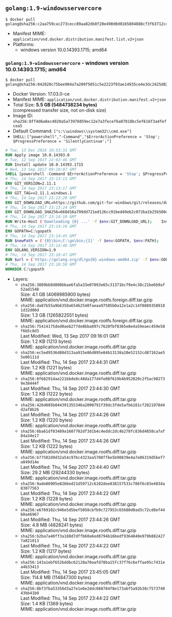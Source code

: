 ## `golang:1.9-windowsservercore`

```console
$ docker pull golang@sha256:c2aa759cac273cecc89aa82db8f20e490d0d0165804888cf3f63712c4f662c97
```

-	Manifest MIME: `application/vnd.docker.distribution.manifest.list.v2+json`
-	Platforms:
	-	windows version 10.0.14393.1715; amd64

### `golang:1.9-windowsservercore` - windows version 10.0.14393.1715; amd64

```console
$ docker pull golang@sha256:042020c75bee904a7a209f5051c5e2223f93ae14935ce4e3dc2425d8255be96f
```

-	Docker Version: 17.03.0-ce
-	Manifest MIME: `application/vnd.docker.distribution.manifest.v2+json`
-	Total Size: **5.5 GB (5484738234 bytes)**  
	(compressed transfer size, not on-disk size)
-	Image ID: `sha256:8ff4d6a8ec4020a5a73976059ec12e7a3fecef6a07018bc5ef616f3a4fefcea5`
-	Default Command: `["c:\\windows\\system32\\cmd.exe"]`
-	`SHELL`: `["powershell","-Command","$ErrorActionPreference = 'Stop'; $ProgressPreference = 'SilentlyContinue';"]`

```dockerfile
# Tue, 13 Dec 2016 10:53:31 GMT
RUN Apply image 10.0.14393.0
# Tue, 12 Sep 2017 22:02:46 GMT
RUN Install update 10.0.14393.1715
# Wed, 13 Sep 2017 09:10:07 GMT
SHELL [powershell -Command $ErrorActionPreference = 'Stop'; $ProgressPreference = 'SilentlyContinue';]
# Thu, 14 Sep 2017 23:13:13 GMT
ENV GIT_VERSION=2.11.1
# Thu, 14 Sep 2017 23:13:17 GMT
ENV GIT_TAG=v2.11.1.windows.1
# Thu, 14 Sep 2017 23:13:20 GMT
ENV GIT_DOWNLOAD_URL=https://github.com/git-for-windows/git/releases/download/v2.11.1.windows.1/MinGit-2.11.1-64-bit.zip
# Thu, 14 Sep 2017 23:13:24 GMT
ENV GIT_DOWNLOAD_SHA256=668d16a799dd721ed126cc91bed49eb2c072ba1b25b50048280a4e2c5ed56e59
# Thu, 14 Sep 2017 23:14:10 GMT
RUN Write-Host ('Downloading {0} ...' -f $env:GIT_DOWNLOAD_URL); 	Invoke-WebRequest -Uri $env:GIT_DOWNLOAD_URL -OutFile 'git.zip'; 		Write-Host ('Verifying sha256 ({0}) ...' -f $env:GIT_DOWNLOAD_SHA256); 	if ((Get-FileHash git.zip -Algorithm sha256).Hash -ne $env:GIT_DOWNLOAD_SHA256) { 		Write-Host 'FAILED!'; 		exit 1; 	}; 		Write-Host 'Expanding ...'; 	Expand-Archive -Path git.zip -DestinationPath C:\git\.; 		Write-Host 'Removing ...'; 	Remove-Item git.zip -Force; 		Write-Host 'Updating PATH ...'; 	$env:PATH = 'C:\git\cmd;C:\git\mingw64\bin;C:\git\usr\bin;' + $env:PATH; 	[Environment]::SetEnvironmentVariable('PATH', $env:PATH, [EnvironmentVariableTarget]::Machine); 		Write-Host 'Verifying install ...'; 	Write-Host '  git --version'; git --version; 		Write-Host 'Complete.';
# Thu, 14 Sep 2017 23:14:16 GMT
ENV GOPATH=C:\gopath
# Thu, 14 Sep 2017 23:14:45 GMT
RUN $newPath = ('{0}\bin;C:\go\bin;{1}' -f $env:GOPATH, $env:PATH); 	Write-Host ('Updating PATH: {0}' -f $newPath); 	[Environment]::SetEnvironmentVariable('PATH', $newPath, [EnvironmentVariableTarget]::Machine);
# Thu, 14 Sep 2017 23:14:48 GMT
ENV GOLANG_VERSION=1.9
# Thu, 14 Sep 2017 23:18:47 GMT
RUN $url = ('https://golang.org/dl/go{0}.windows-amd64.zip' -f $env:GOLANG_VERSION); 	Write-Host ('Downloading {0} ...' -f $url); 	Invoke-WebRequest -Uri $url -OutFile 'go.zip'; 		$sha256 = '874b144b994643cff1d3f5875369d65c01c216bb23b8edddf608facc43966c8b'; 	Write-Host ('Verifying sha256 ({0}) ...' -f $sha256); 	if ((Get-FileHash go.zip -Algorithm sha256).Hash -ne $sha256) { 		Write-Host 'FAILED!'; 		exit 1; 	}; 		Write-Host 'Expanding ...'; 	Expand-Archive go.zip -DestinationPath C:\; 		Write-Host 'Verifying install ("go version") ...'; 	go version; 		Write-Host 'Removing ...'; 	Remove-Item go.zip -Force; 		Write-Host 'Complete.';
# Thu, 14 Sep 2017 23:18:50 GMT
WORKDIR C:\gopath
```

-	Layers:
	-	`sha256:3889bb8d808bbae6fa5a33e07093e65c31371bcf9e4c38c21be6b9af52ad1548`  
		Size: 4.1 GB (4069985900 bytes)  
		MIME: application/vnd.docker.image.rootfs.foreign.diff.tar.gzip
	-	`sha256:da87b55a9b6358a65462540faeaa97505b0a12e1a2c14f08893589181d32d00d`  
		Size: 1.3 GB (1265822551 bytes)  
		MIME: application/vnd.docker.image.rootfs.foreign.diff.tar.gzip
	-	`sha256:75414175ded0aeb277de8bba897c7620fbf8365e8e4a59eaec459e50f6b5c8d3`  
		Last Modified: Wed, 13 Sep 2017 09:16:01 GMT  
		Size: 1.2 KB (1213 bytes)  
		MIME: application/vnd.docker.image.rootfs.diff.tar.gzip
	-	`sha256:ec5ed9536d80d313aa915e86d895e84b13138a20e52152cd87162ae55e00111d`  
		Last Modified: Thu, 14 Sep 2017 23:44:31 GMT  
		Size: 1.2 KB (1221 bytes)  
		MIME: application/vnd.docker.image.rootfs.diff.tar.gzip
	-	`sha256:8f682914ae221bbde8c48da177d4fe08f619b4b952820c2f5ac982739e38444f`  
		Last Modified: Thu, 14 Sep 2017 23:44:30 GMT  
		Size: 1.2 KB (1222 bytes)  
		MIME: application/vnd.docker.image.rootfs.diff.tar.gzip
	-	`sha256:426d085b844391355346a2090791f39dc3fde5afbb181cf2821978d4d2af8b26`  
		Last Modified: Thu, 14 Sep 2017 23:44:26 GMT  
		Size: 1.2 KB (1220 bytes)  
		MIME: application/vnd.docker.image.rootfs.diff.tar.gzip
	-	`sha256:6ba61df03489a1607702df3d1b4c4eddc2dc4b278fc836d4858ca7af84a34e17`  
		Last Modified: Thu, 14 Sep 2017 23:44:26 GMT  
		Size: 1.2 KB (1222 bytes)  
		MIME: application/vnd.docker.image.rootfs.diff.tar.gzip
	-	`sha256:b77502d9d32a54c97bc4323aa5708ffbe5b90839e4a7e06319d5bef7a849d14e`  
		Last Modified: Thu, 14 Sep 2017 23:44:40 GMT  
		Size: 29.2 MB (29244330 bytes)  
		MIME: application/vnd.docker.image.rootfs.diff.tar.gzip
	-	`sha256:9ade86905e8266ed21d59712c6102dee838157533c786f6c03e4034a83077563`  
		Last Modified: Thu, 14 Sep 2017 23:44:22 GMT  
		Size: 1.2 KB (1228 bytes)  
		MIME: application/vnd.docker.image.rootfs.diff.tar.gzip
	-	`sha256:e6769102c946e5d5bef5058cbfb9c727953c65680d0ad3c72cd8ef44b0a46967`  
		Last Modified: Thu, 14 Sep 2017 23:44:26 GMT  
		Size: 4.8 MB (4828241 bytes)  
		MIME: application/vnd.docker.image.rootfs.diff.tar.gzip
	-	`sha256:b2ba7a40ff3a188d7dffb60a6ed8794b16bedf9364840e979b8824277a821813`  
		Last Modified: Thu, 14 Sep 2017 23:44:22 GMT  
		Size: 1.2 KB (1217 bytes)  
		MIME: application/vnd.docker.image.rootfs.diff.tar.gzip
	-	`sha256:143a1ebf652bddbc62128a70aafd78ba15fc37f76c6effae95c7431ea4b33413`  
		Last Modified: Thu, 14 Sep 2017 23:45:05 GMT  
		Size: 114.8 MB (114847300 bytes)  
		MIME: application/vnd.docker.image.rootfs.diff.tar.gzip
	-	`sha256:8bf3fba53356d3a27e1e6e2ddc088784f8e173abf5a92b30c757374043bb41b0`  
		Last Modified: Thu, 14 Sep 2017 23:44:22 GMT  
		Size: 1.4 KB (1369 bytes)  
		MIME: application/vnd.docker.image.rootfs.diff.tar.gzip
